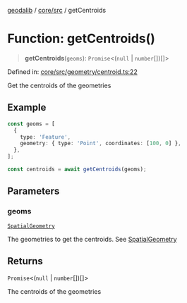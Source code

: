 [geodalib](../../../modules.md) / [core/src](../index.md) / getCentroids

# Function: getCentroids()

> **getCentroids**(`geoms`): `Promise`\<(`null` \| `number`[])[]\>

Defined in: [core/src/geometry/centroid.ts:22](https://github.com/GeoDaCenter/geoda-lib/blob/dd0b55e88e7fa62fd12212664ac5233e391d8b71/js/packages/core/src/geometry/centroid.ts#L22)

Get the centroids of the geometries

## Example
```ts
const geoms = [
  {
    type: 'Feature',
    geometry: { type: 'Point', coordinates: [100, 0] },
  },
];

const centroids = await getCentroids(geoms);
```

## Parameters

### geoms

[`SpatialGeometry`](../type-aliases/SpatialGeometry.md)

The geometries to get the centroids. See [SpatialGeometry](../type-aliases/SpatialGeometry.md)

## Returns

`Promise`\<(`null` \| `number`[])[]\>

The centroids of the geometries
